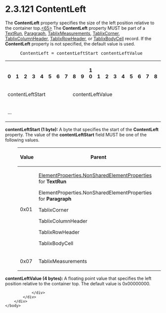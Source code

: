 <html dir="LTR" xmlns:mshelp="http://msdn.microsoft.com/mshelp" xmlns:ddue="http://ddue.schemas.microsoft.com/authoring/2003/5" xmlns:xlink="http://www.w3.org/1999/xlink" xmlns:tool="http://www.microsoft.com/tooltip">
    <head>
        <meta http-equiv="Content-Type" content="text/html; CHARSET=utf-8"></meta>
        <meta name="save" content="history"></meta>
        <title>2.3.121 ContentLeft</title>
        <xml>
            <mshelp:toctitle title="2.3.121 ContentLeft"></mshelp:toctitle>
            <mshelp:rltitle title="[MS-RPL]: ContentLeft"></mshelp:rltitle>
            <mshelp:keyword index="A" term="3afeff1d-f3fe-48d7-a894-bb22c529f181"></mshelp:keyword>
            <mshelp:attr name="DCSext.ContentType" value="open specification"></mshelp:attr>
            <mshelp:attr name="AssetID" value="3afeff1d-f3fe-48d7-a894-bb22c529f181"></mshelp:attr>
            <mshelp:attr name="TopicType" value="kbRef"></mshelp:attr>
            <mshelp:attr name="DCSext.Title" value="[MS-RPL]: ContentLeft" />
        </xml>
    </head>
    <body>
        <div id="header">
            <h1 class="heading">2.3.121 ContentLeft</h1>
        </div>
        <div id="mainSection">
            <div id="mainBody">
                <div id="allHistory" class="saveHistory"></div>
                <div id="sectionSection0" class="section" name="collapseableSection">
                    

<p>The <b>ContentLeft</b> property specifies the size of the
left position relative to the container top.<a id="Appendix_A_Target_65"></a><a href="1d022514-2a2f-41df-b2f8-36f19e474fa5.html#Appendix_A_65" aria-label="Product behavior note 65">&lt;65&gt;</a> The <b>ContentLeft</b>
property MUST be part of a <a href="d27cece2-1118-4553-9c3d-2b46180055ec.html">TextRun</a>,
<a href="3024abc3-23db-494b-a63a-6bd565e4500b.html">Paragraph</a>, <a href="2a40ce87-0857-4776-ac72-ba5668c8340a.html">TablixMeasurements</a>, <a href="20e3b37d-978d-467f-b068-d7a2746e37da.html">TablixCorner</a>, <a href="968a6852-ede1-4bf1-8006-1dab2aea178b.html">TablixColumnHeader</a>, <a href="0d5c4157-00d0-4268-854f-f274a9d102fb.html">TablixRowHeader</a>, or <a href="fa12273f-80a1-432a-bced-a765ff87dbc7.html">TablixBodyCell</a> record. If
the <b>ContentLeft</b> property is not specified, the default value is used.</p>

<dl>
<dd>
<div><pre> ContentLeft = contentLeftStart contentLeftValue
</pre></div>
</dd></dl>

<table>
 <tr>
  <th><p><br>0</p></th>
  <th><p><br>1</p></th>
  <th><p><br>2</p></th>
  <th><p><br>3</p></th>
  <th><p><br>4</p></th>
  <th><p><br>5</p></th>
  <th><p><br>6</p></th>
  <th><p><br>7</p></th>
  <th><p><br>8</p></th>
  <th><p><br>9</p></th>
  <th><p>1<br>0</p></th>
  <th><p><br>1</p></th>
  <th><p><br>2</p></th>
  <th><p><br>3</p></th>
  <th><p><br>4</p></th>
  <th><p><br>5</p></th>
  <th><p><br>6</p></th>
  <th><p><br>7</p></th>
  <th><p><br>8</p></th>
  <th><p><br>9</p></th>
  <th><p>2<br>0</p></th>
  <th><p><br>1</p></th>
  <th><p><br>2</p></th>
  <th><p><br>3</p></th>
  <th><p><br>4</p></th>
  <th><p><br>5</p></th>
  <th><p><br>6</p></th>
  <th><p><br>7</p></th>
  <th><p><br>8</p></th>
  <th><p><br>9</p></th>
  <th><p>3<br>0</p></th>
  <th><p><br>1</p></th>
 </tr>
 <tr>
  <td colspan="8">
  <p>contentLeftStart</p>
  </td>
  <td colspan="24">
  <p>contentLeftValue</p>
  </td>
 </tr>
 <tr>
  <td colspan="8">
  <p>...</p>
  </td>
  
 </tr>
</table>

<p><b>contentLeftStart (1 byte): </b>A byte that
specifies the start of the <b>ContentLeft</b> property. The value of the <b>contentLeftStart</b>
field MUST be one of the following values.</p>

<dl>
<dd>
<table>
 <thead>
  <tr>
   <th>
   <p>Value</p>
   </th>
   <th>
   <p>Parent</p>
   </th>
  </tr>
 </thead>
 <tr>
  <td>
  <p>0x01</p>
  </td>
  <td>
  <p><a href="1b1b7882-84bb-47d4-a3d2-b020b8d23d7a.html">ElementProperties.NonSharedElementProperties</a>
  for <b>TextRun</b></p>
  <p>ElementProperties.NonSharedElementProperties for <b>Paragraph</b></p>
  <p>TablixCorner</p>
  <p>TablixColumnHeader</p>
  <p>TablixRowHeader</p>
  <p>TablixBodyCell</p>
  </td>
 </tr>
 <tr>
  <td>
  <p>0x07</p>
  </td>
  <td>
  <p>TablixMeasurements</p>
  </td>
 </tr>
</table>
</dd></dl>

<p><b>contentLeftValue (4 bytes): </b>A floating point
value that specifies the left position relative to the container top. The
default value is 0x00000000.</p>


                </div>
            </div>
        </div>
    </body>
</html>